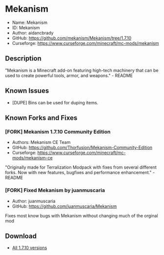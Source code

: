 # Mekanism
* Name: Mekanism
* ID: Mekanism
* Author: aidancbrady
* GitHub: https://github.com/mekanism/Mekanism/tree/1.7.10
* Curseforge: https://www.curseforge.com/minecraft/mc-mods/mekanism

## Description
"Mekanism is a Minecraft add-on featuring high-tech machinery that can be used to create powerful tools, armor, 
and weapons." - README

## Known Issues
* [DUPE] Bins can be used for duping items.
<!---TODO: Add all other issues -->

## Known Forks and Fixes

### [FORK] Mekanism 1.7.10 Community Edition
* Authors: Mekanism CE Team
* GitHub: https://github.com/Thorfusion/Mekanism-Community-Edition
* Curseforge: https://www.curseforge.com/minecraft/mc-mods/mekanism-ce

"Originally made for Terralization Modpack with fixes from several different forks. Now with new features, bugfixes and 
performance enhancement." - README

### [FORK] Fixed Mekanism by juanmuscaria
* Author: juanmuscaria
* GitHub: https://github.com/juanmuscaria/Mekanism

Fixes most know bugs with Mekanism without changing much of the orginal mod

## Download
* [All 1.7.10 versions](https://www.curseforge.com/minecraft/mc-mods/mekanism/files/all?filter-game-version=2020709689%3A4449)